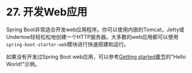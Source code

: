 # 27. 开发Web应用

Spring Boot非常适合开发web应用程序。你可以使用内嵌的Tomcat，Jetty或Undertow轻轻松松地创建一个HTTP服务器。大多数的web应用都可以使用`spring-boot-starter-web`模块进行快速搭建和运行。

如果没有开发过Spring Boot web应用，可以参考[Getting started章节](http://docs.spring.io/spring-boot/docs/1.4.1.RELEASE/reference/htmlsingle/#getting-started-first-application)的"Hello World!"示例。

